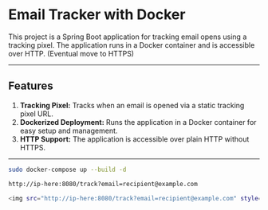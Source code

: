 # Email Tracker with Docker

This project is a Spring Boot application for tracking email opens using a tracking pixel. The application runs in a Docker container and is accessible over HTTP. (Eventual move to HTTPS)

---

## Features

1. **Tracking Pixel:** Tracks when an email is opened via a static tracking pixel URL.
2. **Dockerized Deployment:** Runs the application in a Docker container for easy setup and management.
3. **HTTP Support:** The application is accessible over plain HTTP without HTTPS.

---

```bash
sudo docker-compose up --build -d
```
```bash
http://ip-here:8080/track?email=recipient@example.com
```
```bash
<img src="http://ip-here:8080/track?email=recipient@example.com" style="display:none;" alt="Tracking Pixel" />
```
